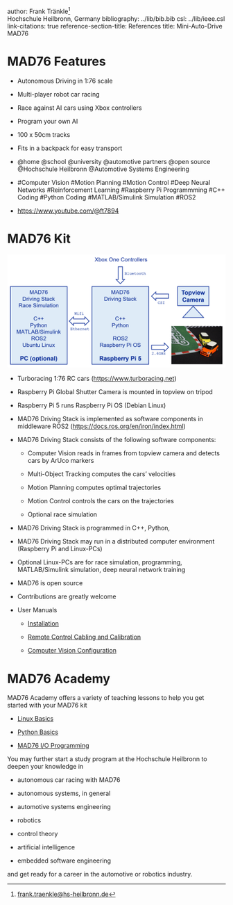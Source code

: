 author: Frank Tränkle[^1]  
Hochschule Heilbronn, Germany
bibliography: ../lib/bib.bib
csl: ../lib/ieee.csl
link-citations: true
reference-section-title: References
title: Mini-Auto-Drive MAD76

MAD76 Features
==============

-   Autonomous Driving in 1:76 scale

-   Multi-player robot car racing

-   Race against AI cars using Xbox controllers

-   Program your own AI

-   100 x 50cm tracks

-   Fits in a backpack for easy transport

-   @home @school @university @automotive partners @open source
    @Hochschule Heilbronn @Automotive Systems Engineering

-   \#Computer Vision \#Motion Planning \#Motion Control \#Deep Neural
    Networks \#Reinforcement Learning \#Raspberry Pi Programmming \#C++
    Coding \#Python Coding \#MATLAB/Simulink Simulation \#ROS2

-   <https://www.youtube.com/@ft7894>

MAD76 Kit
=========

![image](mad76.png)

-   Turboracing 1:76 RC cars (<https://www.turboracing.net>)

-   Raspberry Pi Global Shutter Camera is mounted in topview on tripod

-   Raspberry Pi 5 runs Raspberry Pi OS (Debian Linux)

-   MAD76 Driving Stack is implemented as software components in
    middleware ROS2 (<https://docs.ros.org/en/iron/index.html>)

-   MAD76 Driving Stack consists of the following software components:

    -   Computer Vision reads in frames from topview camera and detects
        cars by ArUco markers

    -   Multi-Object Tracking computes the cars’ velocities

    -   Motion Planning computes optimal trajectories

    -   Motion Control controls the cars on the trajectories

    -   Optional race simulation

-   MAD76 Driving Stack is programmed in C++, Python,

-   MAD76 Driving Stack may run in a distributed computer environment
    (Raspberry Pi and Linux-PCs)

-   Optional Linux-PCs are for race simulation, programming,
    MATLAB/Simulink simulation, deep neural network training

-   MAD76 is open source

-   Contributions are greatly welcome

-   User Manuals

    -   [Installation](doc/install/install.md)

    -   [Remote Control Cabling and
        Calibration](doc/remotecontrol/remotecontrol.md)

    -   [Computer Vision Configuration](doc/vision/vision.md)

MAD76 Academy
=============

MAD76 Academy offers a variety of teaching lessons to help you get
started with your MAD76 kit

-   [Linux Basics](doc/teachlinux/teachlinux.md)

-   [Python Basics](doc/teachpython/teachpython.md)

-   [MAD76 I/O Programming](doc/teachmad76io/teachmad76io.md)

You may further start a study program at the Hochschule Heilbronn to
deepen your knowledge in

-   autonomous car racing with MAD76

-   autonomous systems, in general

-   automotive systems engineering

-   robotics

-   control theory

-   artificial intelligence

-   embedded software engineering

and get ready for a career in the automotive or robotics industry.

[^1]: frank.traenkle@hs-heilbronn.de
